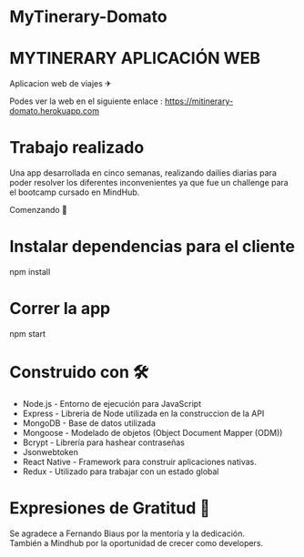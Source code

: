 # MyTinerary-Domato
# MYTINERARY APLICACIÓN WEB 

Aplicacion web de viajes ✈

Podes ver la web en el siguiente enlace :  https://mitinerary-domato.herokuapp.com

# Trabajo realizado

Una app desarrollada en cinco semanas, realizando dailies diarias para poder resolver los diferentes inconvenientes ya que fue un challenge para el bootcamp cursado en MindHub.

Comenzando 🚀

# Instalar dependencias para el cliente
npm install

# Correr la app
npm start

# Construido con 🛠️
- Node.js - Entorno de ejecución para JavaScript
- Express - Libreria de Node utilizada en la construccion de la API
- MongoDB - Base de datos utilizada
- Mongoose - Modelado de objetos (Object Document Mapper (ODM))
- Bcrypt - Librería para hashear contraseñas
- Jsonwebtoken
- React Native - Framework para construir aplicaciones nativas.
- Redux - Utilizado para trabajar con un estado global

# Expresiones de Gratitud 🎁
Se agradece a Fernando Biaus por la mentoría y la dedicación. <br/>
También a Mindhub por la oportunidad de crecer como developers.
